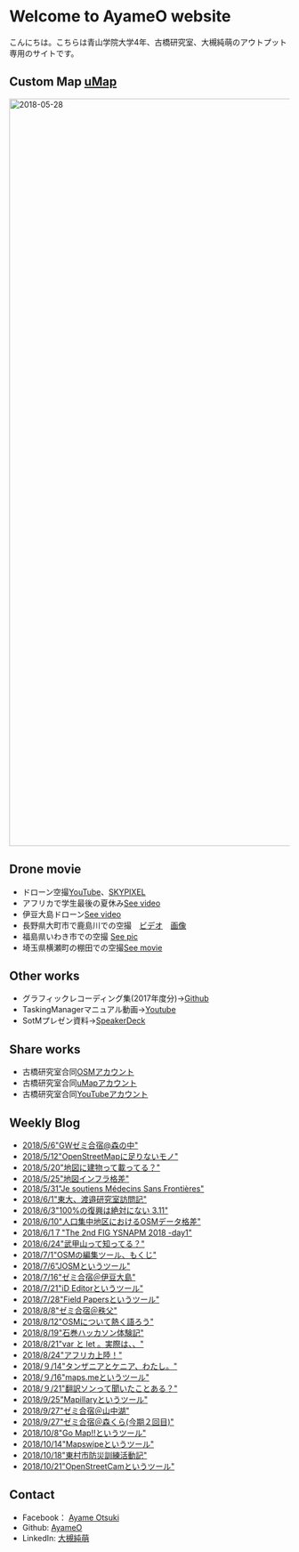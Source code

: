 # Welcome to AyameO website

こんにちは。こちらは青山学院大学4年、古橋研究室、大槻純萌のアウトプット専用のサイトです。

## Custom Map [uMap](https://umap.openstreetmap.fr/ja/user/AYAME_AGU/)

<img width="1343" alt="2018-05-28" src="https://user-images.githubusercontent.com/13360878/41278709-7dc9c81e-6e65-11e8-82bb-a4f6cba9462e.png">


## Drone movie

* ドローン空撮[YouTube](https://www.youtube.com/channel/UCBzJK-q1JFZiT4_YsPxSwsw)、[SKYPIXEL](https://www.skypixel.com/users/a-13e-pon)
* アフリカで学生最後の夏休み[See video](https://youtu.be/0rHb6UES92A)
* 伊豆大島ドローン[See video](https://youtu.be/I_GAsEBtfyg)
* 長野県大町市で鹿島川での空撮　[ビデオ](https://www.facebook.com/ayame.otsuki/videos/1086672491474133/?t=20)　[画像](https://user-images.githubusercontent.com/13360878/40784397-880d6cc0-6520-11e8-8ef9-86030a7cf567.jpg)  
* 福島県いわき市での空撮 [See pic](https://www.skypixel.com/users/a-13e-pon)
* 埼玉県横瀬町の棚田での空撮[See movie](https://www.youtube.com/watch?v=qJAtC3ScgeA)

## Other works
* グラフィックレコーディング集(2017年度分)→[Github](https://github.com/AyameO/Seminar2017/issues/1)
* TaskingManagerマニュアル動画→[Youtube](https://www.youtube.com/watch?v=-tkZym5L0KI&feature=youtu.be)
* SotMプレゼン資料→[SpeakerDeck](https://speakerdeck.com/ayameo/sotm-agu?slide=1)

## Share works
* 古橋研究室合同[OSMアカウント](https://www.openstreetmap.org/user/furuhashilab)
* 古橋研究室合同[uMapアカウント](https://umap.openstreetmap.fr/ja/user/furuhashilab/)
* 古橋研究室合同[YouTubeアカウント](https://www.youtube.com/channel/UC7ibSx7RwsxQPGjHX0ab5TQ)

## Weekly Blog

* [2018/5/6"GWゼミ合宿@森の中"](https://medium.com/furuhashilab/gw%E3%82%BC%E3%83%9F%E5%90%88%E5%AE%BF-%E5%A4%A7%E7%94%BA-%E6%A3%AE%E3%81%8F%E3%82%89-92703323d298)
* [2018/5/12"OpenStreetMapに足りないモノ"](https://medium.com/furuhashilab/openstreetmap%E3%81%AB%E8%B6%B3%E3%82%8A%E3%81%AA%E3%81%84%E3%83%A2%E3%83%8E-e1bf1853e5ce)
* [2018/5/20"地図に建物って載ってる？"](https://medium.com/furuhashilab/%E5%9C%B0%E5%9B%B3%E3%81%AB%E5%BB%BA%E7%89%A9%E3%81%A3%E3%81%A6%E8%BC%89%E3%81%A3%E3%81%A6%E3%81%9F%E3%81%A3%E3%81%91-4c78e7bb5fab)
* [2018/5/25"地図インフラ格差"](https://medium.com/furuhashilab/%E5%9C%B0%E5%9B%B3%E3%82%A4%E3%83%B3%E3%83%95%E3%83%A9%E6%A0%BC%E5%B7%AE-3d6c58bb629a)
* [2018/5/31"Je soutiens Médecins Sans Frontières"](https://medium.com/furuhashilab/je-soutiens-m%C3%A9decins-sans-fronti%C3%A8res-ea8dcdd72e5a)
* [2018/6/1"東大、渡邉研究室訪問記"](https://medium.com/furuhashilab/%E6%9D%B1%E5%A4%A7-%E6%B8%A1%E9%82%89%E7%A0%94%E7%A9%B6%E5%AE%A4%E8%A8%AA%E5%95%8F%E8%A8%98-3f154802c90c)
* [2018/6/3"100%の復興は絶対にない 3.11"](https://medium.com/furuhashilab/100-%E3%81%AE%E5%BE%A9%E8%88%88%E3%81%AF%E7%B5%B6%E5%AF%BE%E3%81%AB%E3%81%AA%E3%81%84-3-11-92764b0c11d2)
* [2018/6/10"人口集中地区におけるOSMデータ格差"](https://medium.com/furuhashilab/%E4%BA%BA%E5%8F%A3%E5%AF%86%E9%9B%86%E5%9C%B0%E3%81%AB%E3%81%8A%E3%81%91%E3%82%8Bosm%E3%83%87%E3%83%BC%E3%82%BF%E6%A0%BC%E5%B7%AE-3a051e7e77df)
* [2018/6/1７"The 2nd FIG YSNAPM 2018 -day1"](https://medium.com/furuhashilab/the-2nd-fig-ysnapm-2018-day1-a384ff1f5656)
* [2018/6/24"武甲山って知ってる？"](https://medium.com/furuhashilab/%E6%AD%A6%E7%94%B2%E5%B1%B1%E3%81%A3%E3%81%A6%E7%9F%A5%E3%81%A3%E3%81%A6%E3%82%8B-96f16e6d815d)
* [2018/7/1"OSMの編集ツール、もくじ"](https://medium.com/furuhashilab/osm%E3%81%AE%E7%B7%A8%E9%9B%86%E3%83%84%E3%83%BC%E3%83%AB-%E3%82%82%E3%81%8F%E3%81%98-b47d3410fe4f)
* [2018/7/6"JOSMというツール"](https://medium.com/furuhashilab/josm%E3%81%A8%E3%81%84%E3%81%86%E3%83%84%E3%83%BC%E3%83%AB-4e07cac389af)
* [2018/7/16"ゼミ合宿＠伊豆大島"](https://medium.com/furuhashilab/%E3%82%BC%E3%83%9F%E5%90%88%E5%AE%BF-%E4%BC%8A%E8%B1%86%E5%A4%A7%E5%B3%B6-88ed09b33fa7)
* [2018/7/21"iD Editorというツール"](https://medium.com/furuhashilab/id-editor%E3%81%A8%E3%81%84%E3%81%86%E3%83%84%E3%83%BC%E3%83%AB-3ceb80c62367)
* [2018/7/28"Field Papersというツール"](https://medium.com/furuhashilab/field-papers%E3%81%A8%E3%81%84%E3%81%86%E3%83%84%E3%83%BC%E3%83%AB-d655b79e0360)
* [2018/8/8"ゼミ合宿＠秩父"](https://medium.com/furuhashilab/%E3%82%BC%E3%83%9F%E5%90%88%E5%AE%BF-%E7%A7%A9%E7%88%B6-cf6ed6f1022)
* [2018/8/12"OSMについて熱く語ろう"](https://medium.com/furuhashilab/osm%E3%81%AB%E3%81%A4%E3%81%84%E3%81%A6%E7%86%B1%E3%81%8F%E8%AA%9E%E3%82%8D%E3%81%86-fed7fd193ecf)
* [2018/8/19"石巻ハッカソン体験記"](https://medium.com/furuhashilab/%E7%9F%B3%E5%B7%BB%E3%83%8F%E3%83%83%E3%82%AB%E3%82%BD%E3%83%B3%E4%BD%93%E9%A8%93%E8%A8%98-8b062126346b)
* [2018/8/21"var と let 。実際は、、"](https://medium.com/furuhashilab/var-%E3%81%A8-let-%E5%AE%9F%E9%9A%9B%E3%81%AF-b538bd1d5218)
* [2018/8/24"アフリカ上陸！"](https://medium.com/furuhashilab/%E3%82%A2%E3%83%95%E3%83%AA%E3%82%AB%E4%B8%8A%E9%99%B8-43b91d544cca?source=linkShare-b4a6d6b116a9-1535053859)
* [2018/９/14"タンザニアとケニア、わたし。"](https://medium.com/furuhashilab/%E3%82%BF%E3%83%B3%E3%82%B6%E3%83%8B%E3%82%A2%E3%81%A8%E3%82%B1%E3%83%8B%E3%82%A2-%E3%82%8F%E3%81%9F%E3%81%97-92c393ed3c4e)
* [2018/９/16"maps.meというツール"](https://medium.com/furuhashilab/maps-me%E3%81%A8%E3%81%84%E3%81%86%E3%83%84%E3%83%BC%E3%83%AB-eb086f2a6d06)
* [2018/９/21"翻訳ソンって聞いたことある？"](https://medium.com/furuhashilab/%E7%BF%BB%E8%A8%B3%E3%82%BD%E3%83%B3%E3%81%A3%E3%81%A6%E8%81%9E%E3%81%84%E3%81%9F%E3%81%93%E3%81%A8%E3%81%82%E3%82%8B-9c88133463b)
* [2018/9/25"Mapillaryというツール"](https://medium.com/furuhashilab/mapillary%E3%81%A8%E3%81%84%E3%81%86%E3%83%84%E3%83%BC%E3%83%AB-e6f19c6fb668)
* [2018/9/27"ゼミ合宿＠山中湖"](https://medium.com/@a.13e.pon/%E3%82%BC%E3%83%9F%E5%90%88%E5%AE%BF-%E5%B1%B1%E4%B8%AD%E6%B9%96-a3df819e1789)
* [2018/9/27"ゼミ合宿＠森くら(今期２回目)"](https://medium.com/furuhashilab/%E3%82%BC%E3%83%9F%E5%90%88%E5%AE%BF-%E6%A3%AE%E3%81%8F%E3%82%89-%E4%BB%8A%E6%9C%9F%EF%BC%92%E5%9B%9E%E7%9B%AE-376a67a531b1)
* [2018/10/8"Go Map!!というツール"](https://medium.com/furuhashilab/go-map-%E3%81%A8%E3%81%84%E3%81%86%E3%83%84%E3%83%BC%E3%83%AB-70a42718689f)
* [2018/10/14"Mapswipeというツール"](https://medium.com/furuhashilab/mapswipe%E3%81%A8%E3%81%84%E3%81%86%E3%83%84%E3%83%BC%E3%83%AB-15111f661782)
* [2018/10/18"東村市防災訓練活動記"](https://medium.com/furuhashilab/%E6%9D%B1%E6%9D%91%E5%B8%82%E9%98%B2%E7%81%BD%E8%A8%93%E7%B7%B4%E6%B4%BB%E5%8B%95%E8%A8%98-6b3e52ef5a16)
* [2018/10/21"OpenStreetCamというツール"](https://medium.com/furuhashilab/openstreetcam%E3%81%A8%E3%81%84%E3%81%86%E3%83%84%E3%83%BC%E3%83%AB-b3369e5d960a)

## Contact

* Facebook： [Ayame Otsuki](https://www.facebook.com/ayame.otsuki)
* Github: [AyameO](https://github.com/AyameO)
* LinkedIn: [大槻純萌](https://www.linkedin.com/in/%E7%B4%94%E8%90%8C-%E5%A4%A7%E6%A7%BB-b20313166) 
